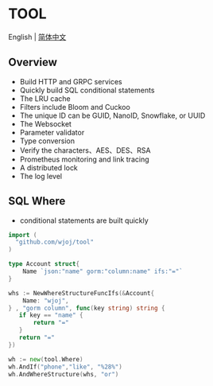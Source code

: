 # TOOL

English | [简体中文](README-CN.md)

## Overview

* Build HTTP and GRPC services
* Quickly build SQL conditional statements
* The LRU cache
* Filters include Bloom and Cuckoo
* The unique ID can be GUID, NanoID, Snowflake, or UUID
* The Websocket
* Parameter validator
* Type conversion
* Verify the characters、AES、DES、RSA
* Prometheus monitoring and link tracing
* A distributed lock
* The log level

## SQL Where 
* conditional statements are built quickly

```go
import (
  "github.com/wjoj/tool"
)

type Account struct{
    Name `json:"name" gorm:"column:name" ifs:"="`
}

whs := NewWhereStructureFuncIfs(&Account{
    Name: "wjoj",
} , "gorm column", func(key string) string {
   if key == "name" {
       return "="
   }
   return "="
})

wh := new(tool.Where)
wh.AndIf("phone","like", "%28%")
wh.AndWhereStructure(whs, "or")
```